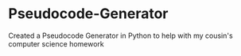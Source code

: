 # Pseudocode-Generator
Created a Pseudocode Generator in Python to help with my cousin's computer science homework
